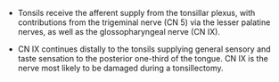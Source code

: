 - Tonsils receive the afferent supply from the tonsillar plexus, with contributions from the trigeminal nerve (CN 5) via the lesser palatine nerves, as well as the glossopharyngeal nerve (CN IX).

- CN IX continues distally to the tonsils supplying general sensory and taste sensation to the posterior one-third of the tongue. CN IX is the nerve most likely to be damaged during a tonsillectomy.